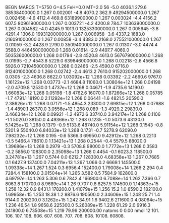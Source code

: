 BEGN
MARCS T=5750 G=4.5 FeH=0.0 MT=2.0
                  56
-5.0 4036.1 279.6 38538400000.0 1.267 0.002001 
-4.8 4070.2 362.9 49294500000.0 1.267 0.002458 
-4.6 4112.4 469.8 63189900000.0 1.267 0.003024 
-4.4 4156.2 607.5 80961900000.0 1.267 0.003721 
-4.2 4200.8 784.7 103639000000.0 1.267 0.004582 
-4.0 4245.9 1013.0 132533000000.0 1.267 0.005645 
-3.8 4291.4 1306.0 169312000000.0 1.267 0.006958 
-3.6 4337.2 1683.0 216091000000.0 1.267 0.00858 
-3.4 4383.0 2168.0 275521000000.0 1.267 0.01059 
-3.2 4428.9 2790.0 350940000000.0 1.267 0.01307 
-3.0 4474.4 3588.0 446450000000.0 1.268 0.01614 
-2.9 4497.7 4069.0 503536000000.0 1.268 0.01794 
-2.8 4520.8 4613.0 567679000000.0 1.268 0.01995 
-2.7 4543.8 5229.0 639846000000.0 1.268 0.02218 
-2.6 4566.8 5926.0 721045000000.0 1.268 0.02466 
-2.5 4590.0 6716.0 812401000000.0 1.268 0.02742 
-2.4 4613.2 7610.0 915202000000.0 1.268 0.0305 
-2.3 4636.8 8622.0 1.03092e+12 1.268 0.03392 
-2.2 4660.6 9767.0 1.16122e+12 1.268 0.03773 
-2.1 4684.8 11060.0 1.30804e+12 1.268 0.04198 
-2.0 4709.8 12530.0 1.4737e+12 1.268 0.04671 
-1.9 4735.6 14190.0 1.66083e+12 1.268 0.05198 
-1.8 4762.6 16070.0 1.87266e+12 1.268 0.05785 
-1.7 4791.1 18190.0 2.11292e+12 1.268 0.06441 
-1.6 4821.5 20590.0 2.38626e+12 1.268 0.07171 
-1.5 4854.3 23300.0 2.69815e+12 1.268 0.07988 
-1.4 4890.1 26370.0 3.0556e+12 1.268 0.089 
-1.3 4929.2 29830.0 3.46634e+12 1.268 0.09921 
-1.2 4972.6 33740.0 3.94217e+12 1.268 0.1106 
-1.1 5020.0 38150.0 4.49366e+12 1.268 0.1235 
-1.0 5073.6 43130.0 5.1425e+12 1.268 0.1379 
-0.9 5133.6 48740.0 5.91154e+12 1.268 0.1543 
-0.8 5201.9 55040.0 6.84033e+12 1.268 0.1731 
-0.7 5278.9 62090.0 7.98232e+12 1.268 0.195 
-0.6 5366.3 69950.0 9.42912e+12 1.268 0.2213 
-0.5 5466.4 78610.0 1.13421e+13 1.268 0.2544 
-0.4 5579.5 88020.0 1.39686e+13 1.268 0.2979 
-0.3 5708.8 98000.0 1.7772e+13 1.268 0.3583 
-0.2 5856.0 108300.0 2.35098e+13 1.268 0.4454 
-0.1 6023.3 118500.0 3.24781e+13 1.267 0.5744 
0.0 6212.7 128300.0 4.68358e+13 1.267 0.7685 
0.1 6427.9 137400.0 7.04211e+13 1.267 1.066 
0.2 6669.1 145500.0 1.09338e+14 1.267 1.524 
0.3 6956.4 152400.0 1.79008e+14 1.266 2.294 
0.4 7284.4 158100.0 3.01504e+14 1.265 3.582 
0.5 7584.9 162800.0 4.69797e+14 1.263 5.306 
0.6 7842.4 166900.0 6.7088e+14 1.262 7.366 
0.7 8063.8 170700.0 8.9689e+14 1.26 9.707 
0.8 8257.5 174500.0 1.14363e+15 1.258 12.32 
0.9 8431.1 178200.0 1.41079e+15 1.256 15.2 
1.0 8590.2 182100.0 1.69958e+15 1.253 18.38 
1.2 8876.6 190500.0 2.34606e+15 1.248 25.71 
1.4 9144.0 200200.0 3.1262e+15 1.242 34.91 
1.6 9402.6 211600.0 4.08064e+15 1.236 46.54 
1.8 9658.6 225300.0 5.26089e+15 1.228 61.29 
2.0 9916.3 241800.0 6.73508e+15 1.219 79.99 
200000.00
natoms              0      0.00
nmol          12
          101.         106.       107.      108.         606.        607.        608.
          707.         708.       808.    10108.       60808.
